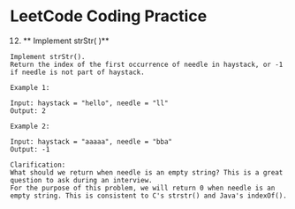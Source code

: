 # LeetCode Coding Practice

12.  ** Implement strStr( )**  <br />
  
    Implement strStr().
    Return the index of the first occurrence of needle in haystack, or -1 if needle is not part of haystack.

    Example 1:

    Input: haystack = "hello", needle = "ll"
    Output: 2

    Example 2:

    Input: haystack = "aaaaa", needle = "bba"
    Output: -1

    Clarification:
    What should we return when needle is an empty string? This is a great question to ask during an interview.
    For the purpose of this problem, we will return 0 when needle is an empty string. This is consistent to C's strstr() and Java's indexOf().